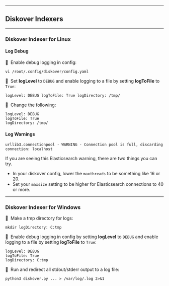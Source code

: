 ___
## Diskover Indexers
___

### Diskover Indexer for Linux

#### Log Debug

🔴 &nbsp;Enable debug logging in config:
```
vi /root/.config/diskover/config.yaml
```

🔴 &nbsp;Set **logLevel** to `DEBUG` and enable logging to a file by setting **logToFile** to `True`:
```
logLevel: DEBUG logToFile: True logDirectory: /tmp/
```

🔴 &nbsp;Change the following:
```
logLevel: DEBUG
logToFile: True
logDirectory: /tmp/
```

#### Log Warnings

`urllib3.connectionpool - WARNING - Connection pool is full, discarding connection: localhost`

If you are seeing this Elasticsearch warning, there are two things you can try. 

- In your diskover config, lower the `maxthreads` to be something like 16 or 20.
- Set your `maxsize` setting to be higher for Elasticsearch connections to 40 or more.

___
### Diskover Indexer for Windows

🔴 &nbsp;Make a tmp directory for logs:
```
mkdir logDirectory: C:tmp
```

🔴 &nbsp;Enable debug logging in config by setting **logLevel** to `DEBUG` and enable logging to a file by setting **logToFile** to `True`:
```
logLevel: DEBUG
logToFile: True
logDirectory: C:tmp
```

🔴 &nbsp;Run and redirect all stdout/stderr output to a log file:
```
python3 diskover.py ... > /var/log/.log 2>&1
```
